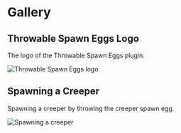 Gallery
=======

Throwable Spawn Eggs Logo
-------------------------

The logo of the Throwable Spawn Eggs plugin.

![Throwable Spawn Eggs logo](./assets/images/icons/throwable-spawn-eggs.xcf)

Spawning a Creeper
------------------

Spawning a creeper by throwing the creeper spawn egg.

![Spawning a creeper](./assets/videos/spawning-creeper.gif)
